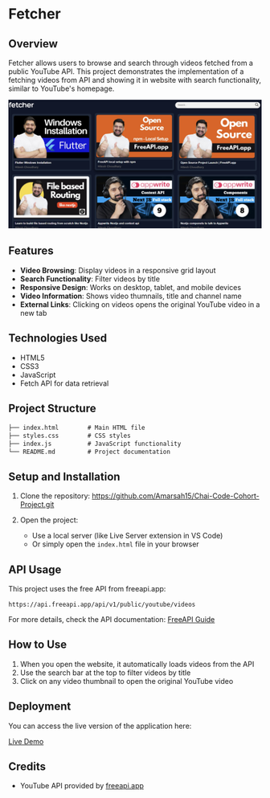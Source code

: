 # Fetcher

## Overview
Fetcher allows users to browse and search through videos fetched from a public YouTube API. This project demonstrates the implementation of a fetching videos from API and showing it in website with search functionality, similar to YouTube's homepage.

![Screenshot](./assests/ss.png)

## Features
- **Video Browsing**: Display videos in a responsive grid layout
- **Search Functionality**: Filter videos by title
- **Responsive Design**: Works on desktop, tablet, and mobile devices
- **Video Information**: Shows video thumnails, title and  channel name
- **External Links**: Clicking on videos opens the original YouTube video in a new tab

## Technologies Used
- HTML5
- CSS3 
- JavaScript
- Fetch API for data retrieval

## Project Structure
```
├── index.html        # Main HTML file
├── styles.css        # CSS styles
├── index.js          # JavaScript functionality
└── README.md         # Project documentation
```

## Setup and Installation
1. Clone the repository:
   https://github.com/Amarsah15/Chai-Code-Cohort-Project.git

2. Open the project:
   - Use a local server (like Live Server extension in VS Code)
   - Or simply open the `index.html` file in your browser

## API Usage
This project uses the free API from freeapi.app:
```
https://api.freeapi.app/api/v1/public/youtube/videos

```
For more details, check the API documentation: [FreeAPI Guide](https://freeapi.hashnode.space/api-guide/apireference/getYoutubeVideos)

## How to Use
1. When you open the website, it automatically loads videos from the API
2. Use the search bar at the top to filter videos by title
3. Click on any video thumbnail to open the original YouTube video

## Deployment

You can access the live version of the application here:

[Live Demo](https://chai-code-cohort-project.vercel.app/)

## Credits
- YouTube API provided by [freeapi.app](https://freeapi.app)